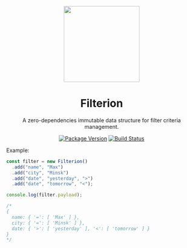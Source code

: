 <p align="center">
  <img width="200" src="https://cdn1.iconfinder.com/data/icons/jumpicon-basic-ui-filled-line-1/32/-_Filter-Filters-512.png">
</p>

<h1 align="center">Filterion</h1>

<div align="center">
A zero-dependencies immutable data structure for filter criteria management.

[![Package Version](https://img.shields.io/npm/v/filterion)](https://npmjs.com/package/filterion)
[![Build Status](https://img.shields.io/travis/com/prilutskiy/filterion/master)](https://travis-ci.com/prilutskiy/filterion)

</div>

Example:

```typescript
const filter = new Filterion()
  .add("name", "Max")
  .add("city", "Minsk")
  .add("date", "yesterday", ">")
  .add("date", "tomorrow", "<");

console.log(filter.payload);

/*
{
  name: { '=': [ 'Max' ] },
  city: { '=': [ 'Minsk' ] },
  date: { '>': [ 'yesterday' ], '<': [ 'tomorrow' ] }
}
*/
```
